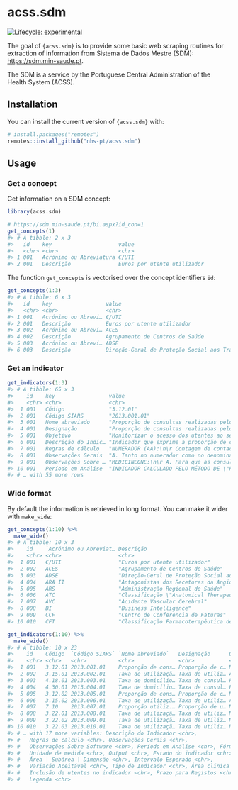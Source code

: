 
<!-- README.md is generated from README.Rmd. Please edit that file -->

# acss.sdm

<!-- badges: start -->

[![Lifecycle:
experimental](https://img.shields.io/badge/lifecycle-experimental-orange.svg)](https://lifecycle.r-lib.org/articles/stages.html#experimental)
<!-- badges: end -->

The goal of `{acss.sdm}` is to provide some basic web scraping routines
for extraction of information from Sistema de Dados Mestre (SDM):
<https://sdm.min-saude.pt>.

The SDM is a service by the Portuguese Central Administration of the
Health System (ACSS).

## Installation

You can install the current version of `{acss.sdm}` with:

``` r
# install.packages("remotes")
remotes::install_github("nhs-pt/acss.sdm")
```

## Usage

### Get a concept

Get information on a SDM concept:

``` r
library(acss.sdm)

# https://sdm.min-saude.pt/bi.aspx?id_con=1
get_concepts(1)
#> # A tibble: 2 x 3
#>   id    key                     value                      
#>   <chr> <chr>                   <chr>                      
#> 1 001   Acrónimo ou Abreviatura €/UTI                      
#> 2 001   Descrição               Euros por utente utilizador
```

The function `get_concepts` is vectorised over the concept identifiers
`id`:

``` r
get_concepts(1:3)
#> # A tibble: 6 x 3
#>   id    key                 value                                               
#>   <chr> <chr>               <chr>                                               
#> 1 001   Acrónimo ou Abrevi… €/UTI                                               
#> 2 001   Descrição           Euros por utente utilizador                         
#> 3 002   Acrónimo ou Abrevi… ACES                                                
#> 4 002   Descrição           Agrupamento de Centros de Saúde                     
#> 5 003   Acrónimo ou Abrevi… ADSE                                                
#> 6 003   Descrição           Direção-Geral de Proteção Social aos Trabalhadores …
```

### Get an indicator

``` r
get_indicators(1:3)
#> # A tibble: 65 x 3
#>    id    key                 value                                              
#>    <chr> <chr>               <chr>                                              
#>  1 001   Código              "3.12.01"                                          
#>  2 001   Código SIARS        "2013.001.01"                                      
#>  3 001   Nome abreviado      "Proporção de consultas realizadas pelo MF"        
#>  4 001   Designação          "Proporção de consultas realizadas pelo respetivo …
#>  5 001   Objetivo            "Monitorizar o acesso dos utentes ao seu próprio m…
#>  6 001   Descrição do Indic… "Indicador que exprime a proporção de consultas qu…
#>  7 001   Regras de cálculo   "NUMERADOR (AA):\n\r Contagem de contactos em que …
#>  8 001   Observações Gerais  "A. Tanto no numerador como no denominador, apenas…
#>  9 001   Observações Sobre … "MEDICINEONE:\n\r A. Para que as consultas dos int…
#> 10 001   Período em Análise  "INDICADOR CALCULADO PELO MÉTODO DE \"PERÍODO EM A…
#> # … with 55 more rows
```

### Wide format

By default the information is retrieved in long format. You can make it
wider with `make_wide`:

``` r
get_concepts(1:10) %>%
  make_wide()
#> # A tibble: 10 x 3
#>    id    `Acrónimo ou Abreviat… Descrição                                       
#>    <chr> <chr>                  <chr>                                           
#>  1 001   €/UTI                  "Euros por utente utilizador"                   
#>  2 002   ACES                   "Agrupamento de Centros de Saúde"               
#>  3 003   ADSE                   "Direção-Geral de Proteção Social aos Trabalhad…
#>  4 004   ARA II                 "Antagonistas dos Recetores da Angiotensina, ti…
#>  5 005   ARS                    "Administração Regional de Saúde"               
#>  6 006   ATC                    "Classificação \"Anatomical Therapeutic Chemica…
#>  7 007   AVC                    "Acidente Vascular Cerebral"                    
#>  8 008   BI                     "Business Intelligence"                         
#>  9 009   CCF                    "Centro de Conferencia de Faturas"              
#> 10 010   CFT                    "Classificação Farmacoterapêutica de Medicament…
```

``` r
get_indicators(1:10) %>%
  make_wide()
#> # A tibble: 10 x 23
#>    id    Código  `Código SIARS` `Nome abreviado`   Designação      Objetivo     
#>    <chr> <chr>   <chr>          <chr>              <chr>           <chr>        
#>  1 001   3.12.01 2013.001.01    Proporção de cons… Proporção de c… Monitorizar …
#>  2 002   3.15.01 2013.002.01    Taxa de utilizaçã… Taxa de utiliz… Avaliar o ac…
#>  3 003   4.18.01 2013.003.01    Taxa de domicílio… Taxa de consul… Permite moni…
#>  4 004   4.30.01 2013.004.01    Taxa de domicílio… Taxa de consul… Permite moni…
#>  5 005   3.12.02 2013.005.01    Proporção de cons… Proporção de c… Monitorizar …
#>  6 006   3.15.02 2013.006.01    Taxa de utilizaçã… Taxa de utiliz… Avaliar o ac…
#>  7 007   7.10    2013.007.01    Proporção utiliz.… Proporção de u… Monitorizar …
#>  8 008   3.22.01 2013.008.01    Taxa de utilizaçã… Taxa de utiliz… Monitorizar …
#>  9 009   3.22.02 2013.009.01    Taxa de utilizaçã… Taxa de utiliz… Monitorizar …
#> 10 010   3.22.03 2013.010.01    Taxa de utilizaçã… Taxa de utiliz… Monitorizar …
#> # … with 17 more variables: Descrição do Indicador <chr>,
#> #   Regras de cálculo <chr>, Observações Gerais <chr>,
#> #   Observações Sobre Software <chr>, Período em Análise <chr>, Fórmula <chr>,
#> #   Unidade de medida <chr>, Output <chr>, Estado do indicador <chr>,
#> #   Área | Subárea | Dimensão <chr>, Intervalo Esperado <chr>,
#> #   Variação Aceitável <chr>, Tipo de Indicador <chr>, Área clínica <chr>,
#> #   Inclusão de utentes no indicador <chr>, Prazo para Registos <chr>,
#> #   Legenda <chr>
```
